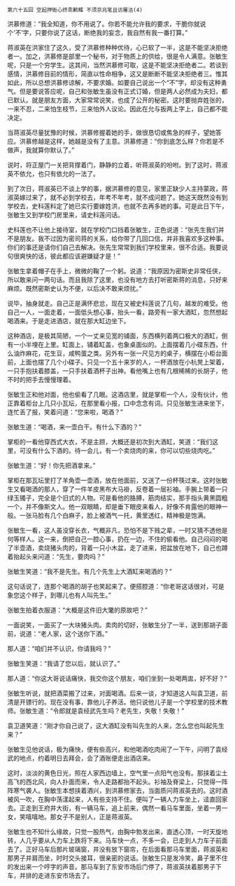     第六十五回 空起押衙心终乖鹣鲽 不须京兆笔且访屠沽(4) 

   洪慕修道：“我全知道，你不用说了。你若不能允许我的要求，干脆你就说个‘不’字，只要你说了这话，断绝我的妄念，我自然有我一番打算。”

   蒋淑英在洪家住了这久，受了洪慕修种种优待，心已软了一半，这是不能坚决拒绝者一。加之，洪慕修是部里一个秘书，对于物质上的供给，很是令人满意。张敏生呢，只是一个穷学生。这其间，当然洪慕修可取，这是不能坚决拒绝者二。若谈到感情，洪慕修目前的情形，简直以性命相争，这又是断断不能坚决拒绝者三。惟其如此，所以总想洪慕修谅解，不要求婚。如要自己说出一个“不”字，却没有这种勇气。但是要说答应呢，自己和张敏生虽没有正式订婚，但是两人必然成为夫妇，都已默认。就是朋友方面，大家常常说笑，也成了公开的秘密。这时要抛弃姓张的，一来不忍，二来怕生枝节，三来怕外人议论。因此在允与扳两上字上，自己都不能决定。

   当蒋淑英尽量犹豫的时候，洪慕修握着她的手，做很恳切或焦急的样子，望她答应。洪慕修越是这样，她越是没有了主意。洪慕修道：“你到底怎么样？你若是不做声，我就算你默认了。”

   说时，将正屋门一关把背撑着门，静静的立着，听蒋淑英的吩咐。到了这时，蒋淑英不依允，也只有依允的一法了。

   到了次日，蒋淑英已不谈上学的事，据洪慕修的意见，家里正缺少人主持蒙政，蒋淑英嫁过来了，就不必到学校去，年考不年考，就不成问题了。她这天既然没有到学校去，史科莲料定了她已实行要嫁姓洪，也就不去再多她的事。可是此日下午，张敏生又到学校门房里来，请史科莲问话。

   史科莲也不让他上接待室，就在学校门口挡着张敏生，正色说道：“张先生我们并不是朋友。我不过因为密司蒋的关系，给你带了几回口信，并非我喜欢多这种事。你们的事还是请你们自己去解决。张先生常常到我们学校里来，很不合适。我要说句很爽快的话，彼此都应该避嫌疑才是！”

   张敏生拿着帽子在手上，微微的鞠了一个躬。说道：“我原因为密斯史非常任侠，所以敢来问一两句话。而且我除了这里，也没有地方去打听密斯蒋的消息，只好来麻烦。既然密斯史认为不便，以后决不敢来烦扰。”

   说毕，抽身就走。自己正是满怀悲忿，现在又被史科莲说了几句，越发的难受。他自己一人，一面走着，一面低头想心事，抬头一看，路旁有一家大酒缸，忽然想起喝酒来。于是走进酒店，就在那大缸边坐下。

   这种酒店，是极其简陋，一个一丈来见宽的铺面，东西横列着两口极大的酒缸，倒有一小半埋在上里。缸面上，铺着缸盖，也象桌面似的。上面摆着几小碟东西，什么油炸麻花，花生豆，咸鸭蛋之类。另外有一张一尺见方的桌子，横摆在小柜台面前，上面也摆了几个小碟子。只见一个五十来岁的人，一杯酒放在小杭凳上架着，一只手抱扶着膝盖，一只手扶着酒杯子出神。看他嘴上也有几根稀稀的长胡子，他不时的把手去慢慢理着。

   张敏生正和他对面，他也偷看了几眼。这酒店里，就是掌柜一个人，没有伙计，他正靠着柜台上几只小瓦坛，在那里看小报，口中念念有词。只见张敏生进来坐下，连忙丢了报，笑着问道：“您来啦，喝酒？”

   张敏生道：“喝酒，来一壶白干。有什么下酒的？”

   掌柜的一看他穿西式大衣，不是主顾，大概还是初次到大酒缸，笑道：“我们这里，可没有什么下酒的。待一会儿，有一个卖烧肉的来，你可以切些烧肉吃。”

   张敏生道：“好！你先把酒拿来。”

   掌柜在那瓦坛里打了羊角壶一壶酒，放在他面前，又送了一份杯筷过来。这时张敏生又看喝酒的那人，穿了一件羊皮黑布大马褂，反卷着一层衫袖。手腕上带着一只绿玉镯子，完全是个旧式的人物。可是看他的胳膊，筋肉结实，那手指头黄黑圆粗一个，并不像斯文人。他一双眼睛，却是垂下眼皮来看人，好像不肯露他的眼神一般。一张马脸有几个白麻子，脸上被酒气一托，黄里透红，精神极是饱满。

   张敏生一看，这人虽没穿长衣，气概非凡，恐怕不是下贱之辈，一时又猜不透他是何等样人。这一来，倒把自己一腔心事，扔在一边，不住的偷看他。自己闷闷的喝了半壶酒，卖烧猪头肉的，背着一只小木盆，走了进来，把盆放在地下，自己也蹲着抬起头来问道：“先生，要肉吗？”

   张敏生笑道：“我不是先生。有几个先生上大酒缸来喝酒的？”

   这句话说了，连那个喝酒的胡子也笑起来了。便搭腔道：“你老哥这话很对，可是象您这个样子，到哪儿也有人叫先生。”

   张敏生拍着衣服道：“大概是这件旧大氅的原故吧？”

   一面说笑，一面买了一大块猪头肉。卖肉的切好，张敏生分了一半，送到那胡子面前，说道：“老人家，这个送你下酒。”

   那人道：“咱们并不认识，你请我吗？”

   张敏生笑道：“我请了您以后，就认识了。”

   那人道：“你这大哥说话痛快，我交你这个朋友，咱们坐到一处喝两盅，好不好？”

   张敏生听说，就把酒菜搬了过来，对面喝酒。后来一谈，才知道这人叫袁卫道，前清是开镖行的。现在没有事，靠他儿子养活。他只说他儿子是一个学校里的技术教师。张敏生道：“令郎就是袁经武先生吗？老先生，失敬！失敬！”

   袁卫道笑道：“刚才你自己说了，这大酒缸没有叫先生的人来，怎么您也叫起先生来？”

   张敏生见他说话，极为痛快，便有些高兴，和他喝酒吃肉闹了一下午，问明了袁经武的地点，约着明日去拜会，会了酒账便走出酒店来。

   这时，淡淡的黄色日光，照在人家西边墙上，空气里一点阳气也没有。那挟着尘土高飞的西北风，向人扑面而来，令人走路都抬不起头。衫袖及脊梁上，只觉得一阵阵寒气袭人。张敏生本想挟着酒兴，到洪慕修家去，当面质问蒋淑英去的。这时酒被风一吹，在胸中荡漾起来，人有些支持不住。便叫了一辆人力车坐上，迳直回家去。正走到王府井大街，有一辆马车，追上前来，偶然一看马车里面，坐着一男一女，笑嘻嘻地。那女子不是别人，正是蒋淑英。

   张敏生也不知什么缘故，只觉一股热气，由胸中勃发出来，直透心顶，一时天旋地转，人几乎要从人力车上跌将下来。马车快一点，不多一会，已走到人力车子前面去了。正好马车后那片玻璃窗，并没有放下窗帘，在后面看那马车里面，蒋淑英和那男子并肩而坐，时时交头接耳，很亲密的说话。张敏生只是发冷笑，鼻子里不住的发出来一个哼字的声音。那马车到了东安市场后门停了，蒋淑英扶着那男子下车，并排的走进东安市场去了。


